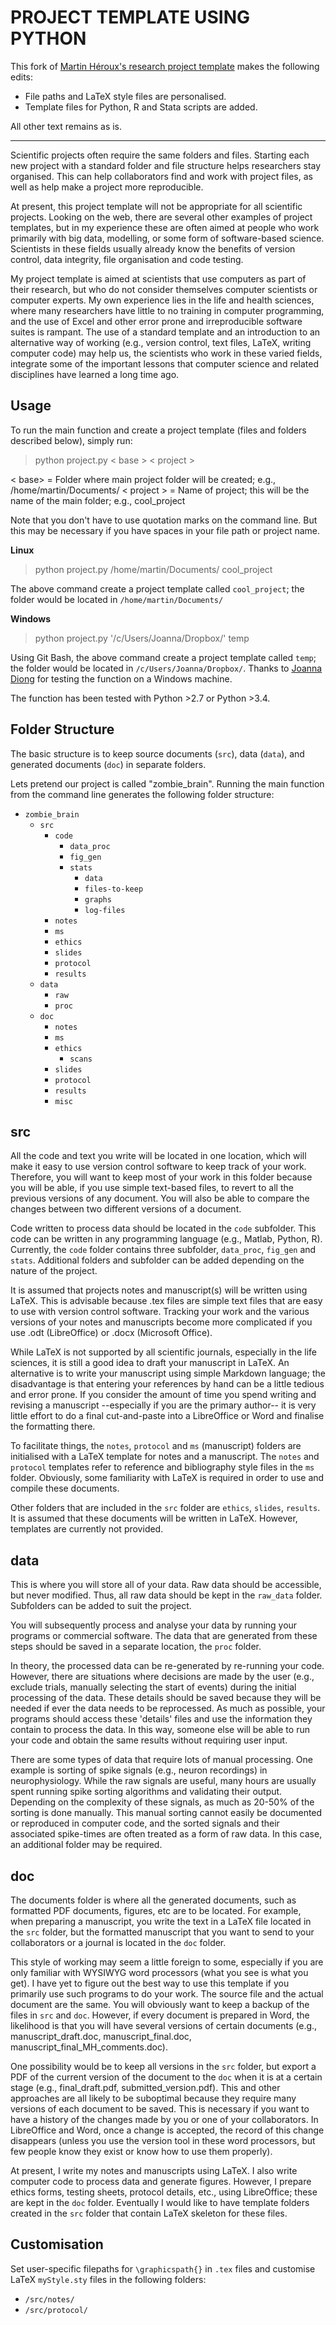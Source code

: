 PROJECT TEMPLATE USING PYTHON
=

This fork of [Martin Héroux's research project template](https://github.com/MartinHeroux/project_template) makes the following edits:

* File paths and LaTeX style files are personalised. 
* Template files for Python, R and Stata scripts are added. 

All other text remains as is.

----
Scientific projects often require the same folders and files. Starting each new project with a standard folder and file structure helps researchers stay organised. This can help  collaborators find and work with project files, as well as help make a project more reproducible.

At present, this project template will not be appropriate for all scientific projects. Looking on the web, there are several other examples of project templates, but in my experience these are often aimed at people who work primarily with big data, modelling, or some form of software-based science. Scientists in these fields usually already know the benefits of version control, data integrity, file organisation and code testing. 

My project template is aimed at scientists that use computers as part of their research, but who do not consider themselves computer scientists or computer experts. My own experience lies in the life and health sciences, where many researchers have little to no training in computer programming, and the use of Excel and other error prone and irreproducible software suites is rampant. The use of a standard template and an introduction to an alternative way of working (e.g., version control, text files, LaTeX, writing computer code) may help us, the scientists who work in these varied fields, integrate some of the important lessons that computer science and related disciplines have learned a long time ago.

Usage
--
To run the main function and create a project template (files and folders described below), simply run:
> python project.py < base > < project >

< base>  = Folder where main project folder will be created; e.g., /home/martin/Documents/
< project > = Name of project; this will be the name of the main folder; e.g., cool_project

Note that you don't have to use quotation marks on the command line. But this may be necessary if you have spaces in your file path or project name.

**Linux** 
> python project.py /home/martin/Documents/ cool_project

The above command create a project template called `cool_project`; the folder would be located in `/home/martin/Documents/`
 
**Windows**
>    python project.py '/c/Users/Joanna/Dropbox/' temp

Using Git Bash, the above command create a project template called `temp`; the folder would be located in `/c/Users/Joanna/Dropbox/`. Thanks to [Joanna Diong](https://github.com/joannadiong) for  testing the function on a Windows machine.

The function has been tested with Python >2.7  or Python >3.4. 

Folder Structure
--
The basic structure is to keep source documents (`src`), data (`data`), and generated documents (`doc`) in separate folders. 

Lets pretend our project is called "zombie_brain". Running the main function from the command line generates the following folder structure:

* `zombie_brain` 
    * `src`
        * `code`
            * `data_proc`
            * `fig_gen`
            * `stats`
                * `data`
                * `files-to-keep`
                * `graphs`
                * `log-files`
        * `notes`
        * `ms`
		* `ethics`
		* `slides`
		* `protocol`
		* `results`
	* `data`
        * `raw`
        * `proc`
    * `doc`
        * `notes`
        * `ms`
		* `ethics`
			* `scans`
		* `slides`
		* `protocol`
		* `results`
		* `misc`
		
src
--

All the code and text you write will be located in one location, which will make it easy to use version control software to keep track of your work. Therefore, you will want to keep most of your work in this folder because you will be able, if you use simple text-based files, to revert to all the previous versions of any document. You will also be able to compare the changes between two different versions of a document. 

Code written to process data should be located in the `code` subfolder. This code can be written in any programming language (e.g., Matlab, Python, R). Currently, the `code` folder contains three subfolder, `data_proc`, `fig_gen` and `stats`. Additional folders and subfolder can be added depending on the nature of the project.

It is assumed that projects notes and manuscript(s) will be written using LaTeX. This is advisable because .tex files are simple text files that are easy to use with version control software. Tracking your work and the various versions of your notes and manuscripts become more complicated if you use .odt (LibreOffice) or .docx (Microsoft Office).

While LaTeX is not supported by all scientific journals, especially in the life sciences, it is still a good idea to draft your manuscript in LaTeX. An alternative is to write your manuscript using simple Markdown language; the disadvantage is that entering your references by hand can be a little tedious and error prone. If you consider the amount of time you spend writing and revising a manuscript --especially if you are the primary author-- it is very little effort to do a final cut-and-paste into a LibreOffice or Word and finalise the formatting there.

To facilitate things, the `notes`, `protocol` and `ms` (manuscript) folders are initialised with a LaTeX template for notes and a manuscript. The `notes` and `protocol` templates refer to reference and bibliography style files in the `ms` folder. Obviously, some familiarity with LaTeX is required in order to use and compile these documents. 

Other folders that are included in the `src` folder are `ethics`, `slides`, `results`. It is assumed that these documents will be written in LaTeX. However, templates are currently not provided.
 
data
--
This is where you will store all of your data. Raw data should be accessible, but never modified. Thus, all raw data should be kept in the `raw_data` folder. Subfolders can be added to suit the project.  

You will subsequently process and analyse your data by running your programs or commercial software. The data that are generated from these steps should be saved in a separate location, the `proc` folder. 

In theory, the processed data can be re-generated by re-running your code. However, there are situations where decisions are made by the user (e.g., exclude trials, manually selecting the start of events) during the initial processing of the data. These details should be saved because they will be needed if ever the data needs to be reprocessed. As much as possible, your programs should access these 'details' files and use the information they contain to process the data. In this way, someone else will be able to run your code and obtain the same results without requiring user input.

There are some types of data that require lots of manual processing. One example is sorting of spike signals (e.g., neuron recordings) in neurophysiology. While the raw signals are useful, many hours are usually spent running spike sorting algorithms and validating their output. Depending on the complexity of these signals, as much as 20-50% of the sorting is done manually. This manual sorting cannot easily be documented or reproduced in computer code, and the sorted signals and their associated spike-times are often treated as a form of raw data. In this case, an additional folder may be required. 

doc
--
The documents folder is where all the generated documents, such as formatted PDF documents, figures, etc are to be located. For example, when preparing a manuscript, you write the text in a LaTeX file located in the `src` folder, but the formatted manuscript that you want to send to your collaborators or a journal is located in the `doc` folder. 

This style of working may seem a little foreign to some, especially if you are only familiar with WYSIWYG word processors (what you see is what you get). I have yet to figure out the best way to use this template if you primarily use such programs to do your work. The source file and the actual document are the same. You will obviously want to keep a backup of the files in `src` and `doc`. However, if every document is prepared in Word, the likelihood is that you will have several versions of certain documents (e.g., manuscript_draft.doc, manuscript_final.doc, manuscript_final_MH_comments.doc). 

One possibility would be to keep all versions in the `src` folder, but export a PDF of the current version of the document to the `doc` when it is at a certain stage (e.g., final_draft.pdf, submitted_version.pdf). This and other approaches are all likely to be suboptimal because they require many versions of each document to be saved. This is necessary if you want to have a history of the changes made by you or one of your collaborators. In LibreOffice and Word, once a change is accepted, the record of this change disappears (unless you use the version tool in these word processors, but few people know they exist or know how to use them properly). 

At present, I write my notes and manuscripts using LaTeX. I also write computer code to process data and generate figures. However, I prepare ethics forms, testing sheets, protocol details, etc., using LibreOffice; these are kept in the `doc` folder. Eventually I would like to have template folders created in the `src` folder that contain LaTeX skeleton for these files. 

Customisation
--
Set user-specific filepaths for `\graphicspath{}` in `.tex` files and customise LaTeX `myStyle.sty` files in the following folders:

* `/src/notes/`
* `/src/protocol/`
